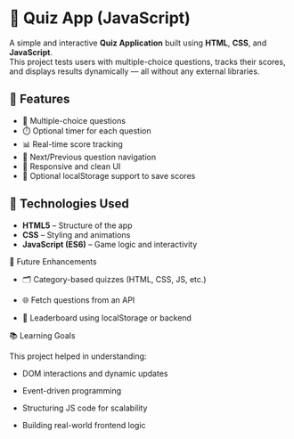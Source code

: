# 🧠 Quiz App (JavaScript)

A simple and interactive **Quiz Application** built using **HTML**, **CSS**, and **JavaScript**.  
This project tests users with multiple-choice questions, tracks their scores, and displays results dynamically — all without any external libraries.

## 🚀 Features
- 🎯 Multiple-choice questions  
- ⏱️ Optional timer for each question  
- 📊 Real-time score tracking  
- 🔄 Next/Previous question navigation  
- 🎨 Responsive and clean UI  
- 💾 Optional localStorage support to save scores  


## 🧩 Technologies Used
- **HTML5** – Structure of the app  
- **CSS** – Styling and animations  
- **JavaScript (ES6)** – Game logic and interactivity

🌟 Future Enhancements

  - 🗂️ Category-based quizzes (HTML, CSS, JS, etc.)

  - 🌐 Fetch questions from an API

  - 🧩 Leaderboard using localStorage or backend

📚 Learning Goals

This project helped in understanding:

  - DOM interactions and dynamic updates

  - Event-driven programming

   - Structuring JS code for scalability

   - Building real-world frontend logic

